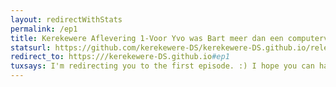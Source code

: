 ```yaml
---
layout: redirectWithStats 
permalink: /ep1
title: Kerekewere Aflevering 1-Voor Yvo was Bart meer dan een computervriend
statsurl: https://github.com/kerekewere-DS/kerekewere-DS.github.io/releases/download/1.0.4/tiny.tar.gz
redirect_to: https:///kerekewere-DS.github.io#ep1
tuxsays: I'm redirecting you to the first episode. :) I hope you can have a reasonably good day!
---
```

